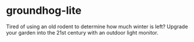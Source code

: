 # groundhog-lite
Tired of using an old rodent to determine how much winter is left? Upgrade your garden into the 21st century with an outdoor light monitor.
